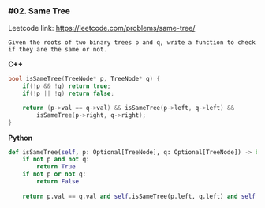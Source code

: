 ### #02. Same Tree

Leetcode link: https://leetcode.com/problems/same-tree/

```
Given the roots of two binary trees p and q, write a function to check if they are the same or not.
```

**C++**
```cpp
bool isSameTree(TreeNode* p, TreeNode* q) {
    if(!p && !q) return true;
    if(!p || !q) return false;

    return (p->val == q->val) && isSameTree(p->left, q->left) && 
        isSameTree(p->right, q->right);
}
```

**Python**
```python
def isSameTree(self, p: Optional[TreeNode], q: Optional[TreeNode]) -> bool:
    if not p and not q:
        return True
    if not p or not q:
        return False
    
    return p.val == q.val and self.isSameTree(p.left, q.left) and self.isSameTree(p.right, q.right)
```
